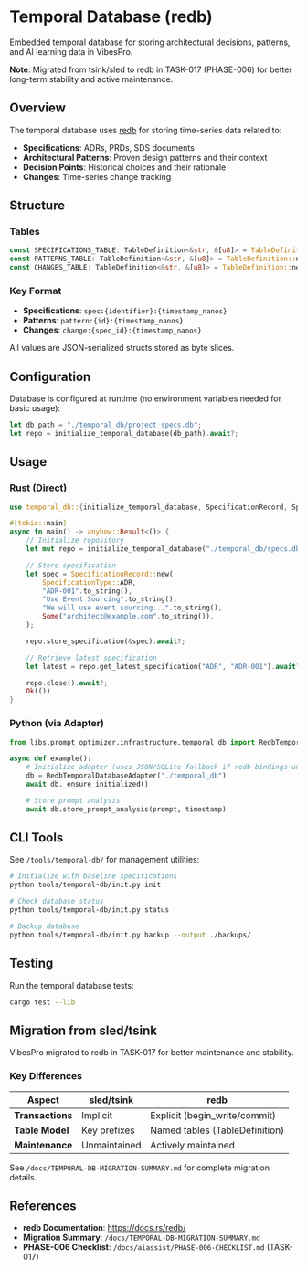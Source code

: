 # Temporal Database (redb)

Embedded temporal database for storing architectural decisions, patterns, and AI learning data in VibesPro.

**Note**: Migrated from tsink/sled to redb in TASK-017 (PHASE-006) for better long-term stability and active maintenance.

## Overview

The temporal database uses [redb](https://docs.rs/redb/) for storing time-series data related to:

- **Specifications**: ADRs, PRDs, SDS documents
- **Architectural Patterns**: Proven design patterns and their context
- **Decision Points**: Historical choices and their rationale
- **Changes**: Time-series change tracking

## Structure

### Tables

```rust
const SPECIFICATIONS_TABLE: TableDefinition<&str, &[u8]> = TableDefinition::new("specifications");
const PATTERNS_TABLE: TableDefinition<&str, &[u8]> = TableDefinition::new("patterns");
const CHANGES_TABLE: TableDefinition<&str, &[u8]> = TableDefinition::new("changes");
```

### Key Format

- **Specifications**: `spec:{identifier}:{timestamp_nanos}`
- **Patterns**: `pattern:{id}:{timestamp_nanos}`
- **Changes**: `change:{spec_id}:{timestamp_nanos}`

All values are JSON-serialized structs stored as byte slices.

## Configuration

Database is configured at runtime (no environment variables needed for basic usage):

```rust
let db_path = "./temporal_db/project_specs.db";
let repo = initialize_temporal_database(db_path).await?;
```

## Usage

### Rust (Direct)

```rust
use temporal_db::{initialize_temporal_database, SpecificationRecord, SpecificationType};

#[tokio::main]
async fn main() -> anyhow::Result<()> {
    // Initialize repository
    let mut repo = initialize_temporal_database("./temporal_db/specs.db").await?;

    // Store specification
    let spec = SpecificationRecord::new(
        SpecificationType::ADR,
        "ADR-001".to_string(),
        "Use Event Sourcing".to_string(),
        "We will use event sourcing...".to_string(),
        Some("architect@example.com".to_string()),
    );

    repo.store_specification(&spec).await?;

    // Retrieve latest specification
    let latest = repo.get_latest_specification("ADR", "ADR-001").await?;

    repo.close().await?;
    Ok(())
}
```

### Python (via Adapter)

```python
from libs.prompt_optimizer.infrastructure.temporal_db import RedbTemporalDatabaseAdapter

async def example():
    # Initialize adapter (uses JSON/SQLite fallback if redb bindings unavailable)
    db = RedbTemporalDatabaseAdapter("./temporal_db")
    await db._ensure_initialized()

    # Store prompt analysis
    await db.store_prompt_analysis(prompt, timestamp)
```

## CLI Tools

See `/tools/temporal-db/` for management utilities:

```bash
# Initialize with baseline specifications
python tools/temporal-db/init.py init

# Check database status
python tools/temporal-db/init.py status

# Backup database
python tools/temporal-db/init.py backup --output ./backups/
```

## Testing

Run the temporal database tests:

```bash
cargo test --lib
```

## Migration from sled/tsink

VibesPro migrated to redb in TASK-017 for better maintenance and stability.

### Key Differences

| Aspect | sled/tsink | redb |
|--------|------------|------|
| **Transactions** | Implicit | Explicit (begin_write/commit) |
| **Table Model** | Key prefixes | Named tables (TableDefinition) |
| **Maintenance** | Unmaintained | Actively maintained |

See `/docs/TEMPORAL-DB-MIGRATION-SUMMARY.md` for complete migration details.

## References

- **redb Documentation**: https://docs.rs/redb/
- **Migration Summary**: `/docs/TEMPORAL-DB-MIGRATION-SUMMARY.md`
- **PHASE-006 Checklist**: `/docs/aiassist/PHASE-006-CHECKLIST.md` (TASK-017)
